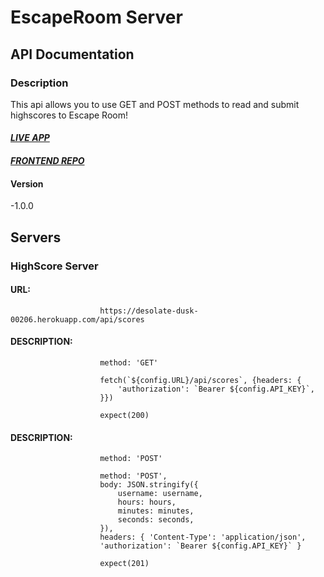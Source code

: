 # EscapeRoom Server

## API Documentation

### Description

This api allows you to use GET and POST methods to read and submit highscores to Escape Room!

#### *[LIVE APP](https://theescaperoom.vercel.app/)*

#### *[FRONTEND REPO](https://github.com/JakelTheDeveloper/EscapeRoom)*

#### Version

-1.0.0

## Servers

### HighScore Server

#### URL: 

```
                    https://desolate-dusk-00206.herokuapp.com/api/scores
```

#### DESCRIPTION:

 

``` 
                    method: 'GET' 
```

```
                    fetch(`${config.URL}/api/scores`, {headers: {
                        'authorization': `Bearer ${config.API_KEY}`,
                    }})

                    expect(200)
```


#### DESCRIPTION: 



``` 
                    method: 'POST'
```

``` 
                    method: 'POST',
                    body: JSON.stringify({
                        username: username,
                        hours: hours,
                        minutes: minutes,
                        seconds: seconds,
                    }),
                    headers: { 'Content-Type': 'application/json',
                    'authorization': `Bearer ${config.API_KEY}` }

                    expect(201)
```      
```